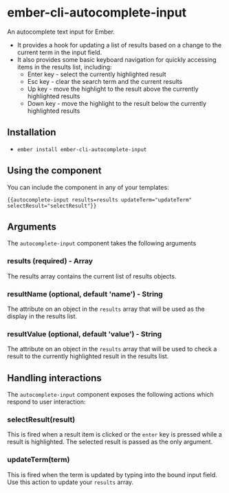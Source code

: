# ember-cli-autocomplete-input

An autocomplete text input for Ember.
* It provides a hook for updating a list of results based on a change to the current term in the input field.
* It also provides some basic keyboard navigation for quickly accessing items in the results list, including:
  * Enter key - select the currently highlighted result
  * Esc key - clear the search term and the current results
  * Up key - move the highlight to the result above the currently highlighted results
  * Down key - move the highlight to the result below the currently highlighted results

## Installation

* `ember install ember-cli-autocomplete-input`

## Using the component

You can include the component in any of your templates:

```
{{autocomplete-input results=results updateTerm="updateTerm" selectResult="selectResult"}}
```

## Arguments

The `autocomplete-input` component takes the following arguments

### results (required) - Array

The results array contains the current list of results objects.

### resultName (optional, default 'name') - String

The attribute on an object in the `results` array that will be used as the display in the results list.

### resultValue (optional, default 'value') - String

The attribute on an object in the `results` array that will be used to check a result to the currently highlighted result in the results list.

## Handling interactions

The `autocomplete-input` component exposes the following actions which respond to user interaction:

### selectResult(result)

This is fired when a result item is clicked or the `enter` key is pressed while a result is highlighted.
The selected result is passed as the only argument.

### updateTerm(term)

This is fired when the term is updated by typing into the bound input field.
Use this action to update your `results` array.
